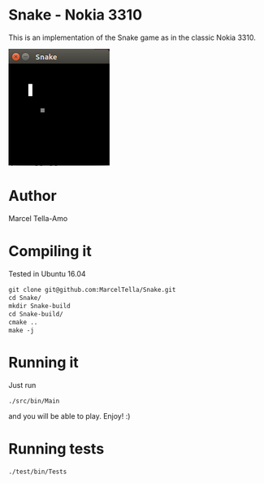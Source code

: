 # Snake - Nokia 3310
This is an implementation of the Snake game as in the classic Nokia 3310.

![Snake](img/snake.PNG?raw=true "Snake")

# Author
Marcel Tella-Amo

# Compiling it
Tested in Ubuntu 16.04
```
git clone git@github.com:MarcelTella/Snake.git
cd Snake/
mkdir Snake-build
cd Snake-build/
cmake ..
make -j
```

# Running it
Just run
```
./src/bin/Main
```
and you will be able to play. Enjoy! :)
# Running tests
```
./test/bin/Tests
```
